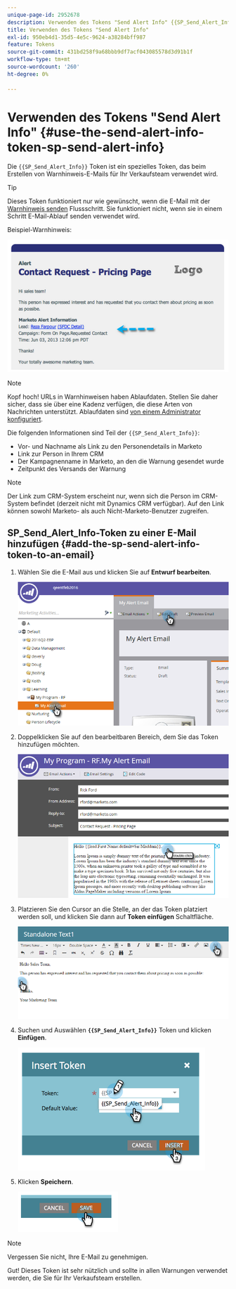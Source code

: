 ```yaml
---
unique-page-id: 2952678
description: Verwenden des Tokens "Send Alert Info" {{SP_Send_Alert_Info}} - Marketo-Dokumente - Produktdokumentation
title: Verwenden des Tokens "Send Alert Info"
exl-id: 950eb4d1-35d5-4e5c-9624-a38284bff987
feature: Tokens
source-git-commit: 431bd258f9a68bbb9df7acf043085578d3d91b1f
workflow-type: tm+mt
source-wordcount: '260'
ht-degree: 0%

---
```


# Verwenden des Tokens &quot;Send Alert Info&quot; {#use-the-send-alert-info-token-sp-send-alert-info}

Die `{{SP_Send_Alert_Info}}` Token ist ein spezielles Token, das beim Erstellen von Warnhinweis-E-Mails für Ihr Verkaufsteam verwendet wird.

>[!TIP]
>
>Dieses Token funktioniert nur wie gewünscht, wenn die E-Mail mit der [Warnhinweis senden](/help/marketo/product-docs/core-marketo-concepts/smart-campaigns/flow-actions/send-alert.md) Flussschritt. Sie funktioniert nicht, wenn sie in einem Schritt E-Mail-Ablauf senden verwendet wird.

Beispiel-Warnhinweis:

![](assets/image2014-9-25-15-3a17-3a58.png)

>[!NOTE]
>
>Kopf hoch! URLs in Warnhinweisen haben Ablaufdaten. Stellen Sie daher sicher, dass sie über eine Kadenz verfügen, die diese Arten von Nachrichten unterstützt. Ablaufdaten sind [von einem Administrator konfiguriert](/help/marketo/product-docs/administration/settings/edit-link-expiration-in-reports-and-alerts.md).

Die folgenden Informationen sind Teil der `{{SP_Send_Alert_Info}}`:

* Vor- und Nachname als Link zu den Personendetails in Marketo
* Link zur Person in Ihrem CRM
* Der Kampagnenname in Marketo, an den die Warnung gesendet wurde
* Zeitpunkt des Versands der Warnung

>[!NOTE]
>
>Der Link zum CRM-System erscheint nur, wenn sich die Person im CRM-System befindet (derzeit nicht mit Dynamics CRM verfügbar). Auf den Link können sowohl Marketo- als auch Nicht-Marketo-Benutzer zugreifen.

## SP_Send_Alert_Info-Token zu einer E-Mail hinzufügen {#add-the-sp-send-alert-info-token-to-an-email}

1. Wählen Sie die E-Mail aus und klicken Sie auf **Entwurf bearbeiten**.

   ![](assets/one-3.png)

1. Doppelklicken Sie auf den bearbeitbaren Bereich, dem Sie das Token hinzufügen möchten.

   ![](assets/two-3.png)

1. Platzieren Sie den Cursor an die Stelle, an der das Token platziert werden soll, und klicken Sie dann auf **Token einfügen** Schaltfläche.

   ![](assets/three-3.png)

1. Suchen und Auswählen **`{{SP_Send_Alert_Info}}`** Token und klicken **Einfügen**.

   ![](assets/image2014-9-25-15-3a19-3a11.png)

1. Klicken **Speichern**.

   ![](assets/image2014-9-25-15-3a19-3a24.png)

>[!NOTE]
>
>Vergessen Sie nicht, Ihre E-Mail zu genehmigen.

Gut! Dieses Token ist sehr nützlich und sollte in allen Warnungen verwendet werden, die Sie für Ihr Verkaufsteam erstellen.
